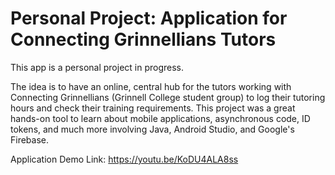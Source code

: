 # Personal Project: Application for Connecting Grinnellians Tutors

This app is a personal project in progress.  

The idea is to have an online, central hub for the tutors working with Connecting Grinnellians (Grinnell College student group) to log their tutoring hours and check their training requirements.  This project was a great hands-on tool to learn about mobile applications, asynchronous code, ID tokens, and much more involving Java, Android Studio, and Google's Firebase. 

Application Demo Link: https://youtu.be/KoDU4ALA8ss
